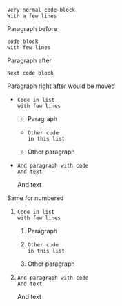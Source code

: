     Very normal code-block
    With a few lines

Paragraph before

    code block
    with few lines
    
Paragraph after


    Next code block
Paragraph right after would be moved

*     Code in list
      with few lines
    * Paragraph
    *     Other code
          in this list   
    * Other paragraph
*     And paragraph with code
      And text
  And text
  
Same for numbered

1.     Code in list
       with few lines
    1. Paragraph
    1.     Other code
           in this list   
    1. Other paragraph
1.     And paragraph with code
       And text
   And text